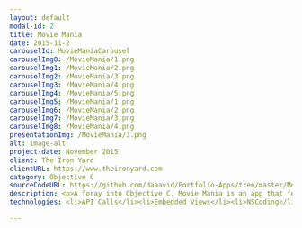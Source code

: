 ```yaml
---
layout: default
modal-id: 2
title: Movie Mania
date: 2015-11-2
carouselId: MovieManiaCarousel
carouselImg0: /MovieMania/1.png
carouselImg1: /MovieMania/2.png
carouselImg2: /MovieMania/3.png
carouselImg3: /MovieMania/4.png
carouselImg4: /MovieMania/5.png
carouselImg5: /MovieMania/1.png
carouselImg6: /MovieMania/2.png
carouselImg7: /MovieMania/3.png
carouselImg8: /MovieMania/4.png
presentationImg: /MovieMania/3.png
alt: image-alt
project-date: November 2015
client: The Iron Yard
clientURL: https://www.theironyard.com
category: Objective C
sourceCodeURL: https://github.com/daaavid/Portfolio-Apps/tree/master/Movie%20Mania
description: <p>A foray into Objective C, Movie Mania is an app that features the ability to search for any movie in the extensive OMDb database and look up information on this movie such as plot summary, featured actors, review scores, review consensus, and more. Previous searches are saved in a selectable history popover menu. The detail scroll view has a parallax effect on which I spent some time making perfect. :)</br></br> This application was a collaboration with Keron Williams, another other TIY student.</br></br></br>Powered by <a href="http://www.omdbapi.com" target="_blank">The OMDb</a> API. </p>
technologies: <li>API Calls</li><li>Embedded Views</li><li>NSCoding</li>

---
```

